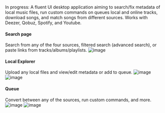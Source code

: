 ﻿In progress:
A fluent UI desktop application aiming to search/fix metadata of local music files, run custom commands on queues local and online tracks, download songs, and match songs from different sources.
Works with Deezer, Qobuz, Spotify, and Youtube.

#### Search page
Search from any of the four sources, filtered search (advanced search), or paste links from tracks/albums/playlists.
![image](https://github.com/user-attachments/assets/b132d51e-c9fb-4014-8e51-3eb85aac5a5d)

#### Local Explorer
Upload any local files and view/edit metadata or add to queue.
![image](https://github.com/user-attachments/assets/ebd6d1b4-4111-4491-a62d-a2d25c8988fc)
![image](https://github.com/user-attachments/assets/3bf038d4-010e-4416-94d5-58b94ae9927c)

#### Queue
Convert between any of the sources, run custom commands, and more.
![image](https://github.com/user-attachments/assets/5c2edef6-eb44-4901-86db-8f792bb7954e)
![image](https://github.com/user-attachments/assets/984e29a1-c29f-4896-868c-552e3e3960b9)





